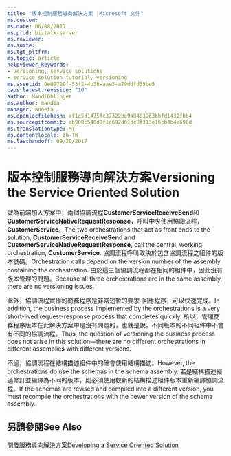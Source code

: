 ```yaml
---
title: "版本控制服務導向解決方案 |Microsoft 文件"
ms.custom: 
ms.date: 06/08/2017
ms.prod: biztalk-server
ms.reviewer: 
ms.suite: 
ms.tgt_pltfrm: 
ms.topic: article
helpviewer_keywords:
- versioning, service solutions
- service solution tutorial, versioning
ms.assetid: 0e09720f-53f2-4b38-aae3-a79ddfd35be5
caps.latest.revision: "10"
author: MandiOhlinger
ms.author: mandia
manager: anneta
ms.openlocfilehash: af1c5d1475fc37322be9a8483963bbfd1432fbb4
ms.sourcegitcommit: cb908c540d8f1a692d01dc8f313e16cb4b4e696d
ms.translationtype: MT
ms.contentlocale: zh-TW
ms.lasthandoff: 09/20/2017
---
```

# <a name="versioning-the-service-oriented-solution"></a><span data-ttu-id="0eef3-102">版本控制服務導向解決方案</span><span class="sxs-lookup"><span data-stu-id="0eef3-102">Versioning the Service Oriented Solution</span></span>
<span data-ttu-id="0eef3-103">做為前端加入方案中，兩個協調流程**CustomerServiceReceiveSend**和**CustomerServiceNativeRequestResponse**，呼叫中央使用協調流程， **CustomerService**。</span><span class="sxs-lookup"><span data-stu-id="0eef3-103">The two orchestrations that act as front ends to the solution, **CustomerServiceReceiveSend** and **CustomerServiceNativeRequestResponse**, call the central, working orchestration, **CustomerService**.</span></span> <span data-ttu-id="0eef3-104">協調流程呼叫取決於包含協調流程之組件的版本號碼。</span><span class="sxs-lookup"><span data-stu-id="0eef3-104">Orchestration calls depend on the version number of the assembly containing the orchestration.</span></span> <span data-ttu-id="0eef3-105">由於這三個協調流程都在相同的組件中，因此沒有版本管理的問題。</span><span class="sxs-lookup"><span data-stu-id="0eef3-105">Because all three orchestrations are in the same assembly, there are no versioning issues.</span></span>  
  
 <span data-ttu-id="0eef3-106">此外，協調流程實作的商務程序是非常短暫的要求-回應程序，可以快速完成。</span><span class="sxs-lookup"><span data-stu-id="0eef3-106">In addition, the business process implemented by the orchestrations is a very short-lived request-response process that completes quickly.</span></span> <span data-ttu-id="0eef3-107">所以，管理商務程序版本在此解決方案中是沒有問題的，也就是說，不同版本的不同組件中不會有不同的協調流程。</span><span class="sxs-lookup"><span data-stu-id="0eef3-107">Thus, the question of versioning the business process does not arise in this solution—there are no different orchestrations in different assemblies with different versions.</span></span>  
  
 <span data-ttu-id="0eef3-108">不過，協調流程在結構描述組件中的確會使用結構描述。</span><span class="sxs-lookup"><span data-stu-id="0eef3-108">However, the orchestrations do use the schemas in the schema assembly.</span></span> <span data-ttu-id="0eef3-109">若是結構描述經過修訂並編譯為不同的版本，則必須使用較新的結構描述組件版本重新編譯協調流程。</span><span class="sxs-lookup"><span data-stu-id="0eef3-109">If the schemas are revised and compiled into a different version, you must recompile the orchestrations with the newer version of the schema assembly.</span></span>  
  
## <a name="see-also"></a><span data-ttu-id="0eef3-110">另請參閱</span><span class="sxs-lookup"><span data-stu-id="0eef3-110">See Also</span></span>  
 [<span data-ttu-id="0eef3-111">開發服務導向解決方案</span><span class="sxs-lookup"><span data-stu-id="0eef3-111">Developing a Service Oriented Solution</span></span>](../core/developing-a-service-oriented-solution.md)